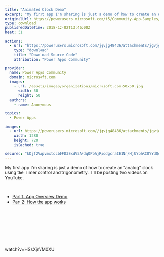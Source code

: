 ```yaml
---
title: "Animated Clock Demo"
excerpt: "My first app I'm sharing is just a demo of how to create an &amp;quot;analog&amp;quot; clock using the Timer control and trigonometry. I'll be posting two"
originalUrl: https://powerusers.microsoft.com/t5/Community-App-Samples/Animated-Clock-Demo/td-p/186829
type: download
publishedDateTime: 2018-12-02T13:46:00Z
heat: 51

actions:
  - url: "https://powerusers.microsoft.com/jgvjg48436/attachments/jgvjg48436/AppFeedbackGallery/55/2/Animated%20Clock%20Demo.msapp"
    type: "download"
    title: "Download Source Code"
    attribution: "Power Apps Community"

provider:
  name: Power Apps Community
  domain: microsoft.com
  images:
    - url: /assets/images/organizations/microsoft.com-50x50.jpg
      width: 50
      height: 50
  authors:
    - name: Anonymous

topics:
  - Power Apps

images:
  - url: https://powerusers.microsoft.com//jgvjg48436/attachments/jgvjg48436/AppFeedbackGallery/55/1/PowerApps%20Video%20-%20Animated%20Clock%20Demo%20-%20Thumnail%20-%20Community.png
    width: 1280
    height: 720
    isCached: true

secured: "kDjf2VApvmxtocbDFD3ExdV5A/dqOPbAjRpodgcraIE1Nr/HjUYbhRC8YYdQdhEppQhNr7lP2NKyTNJXV8CXZXXDeO4RayW8tNo2+zWx0gfJvCraeWzPTSaE6FXidn+hcQf9gpnjKzFlxQSJPrCMGxAePU/Yc4IBuFZE/oHnIyWsAFM9HdZwjyOecHa0wMmeUWoqqZAZJvCqRRBAoR1fslWasxVYOiDPKLdklQ9Uq98PtBUXH3s+7P5uptQbX6F2iBYpK4bLuv+In+oB5Xkh7lm4NYth6NUOHn+4RfgIb74dpTjp9jZBqSzeiqwW7RbPkxiPY53daadi0bjq9uz3+SJjiGSVhpl1g37g8fGLlcPin+rIrZagMRTD46Lk5aOtGDARTN0nDa9wW7FlB60fsA==;gIc2jmC6WtqZw4pyJBMkMQ=="
---
```

<p>My first app I'm sharing is just a demo of how to create an "analog" clock using the Timer control and trigonometry.&nbsp; I'll be posting two videos on YouTube.</p><p>&nbsp;</p><ul><li><a href="https://youtu.be/HSsXjnVM0XU" target="_blank" rel="nofollow noopener noreferrer">Part 1: App Overview Demo</a></li><li><a href="https://youtu.be/2ezlCJATPgY" target="_blank" rel="nofollow noopener noreferrer">Part 2: How the app works</a></li></ul><p>&nbsp;</p><p>&nbsp;</p><p>&nbsp;</p><p>&nbsp;</p><p><span class="videoUrl">watch?v=HSsXjnVM0XU</span></p>

